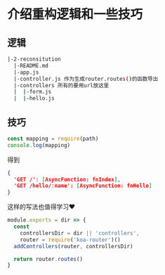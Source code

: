 # 介绍重构逻辑和一些技巧



## 逻辑

```bash
|-2-reconsitution
  |-README.md
  |-app.js
  |-controller.js 作为生成router.routes()的函数导出
  |-controllers 所有的要用url放这里
  |  |-form.js
  |  |-hello.js
```



## 技巧



```javascript
const mapping = require(path)
console.log(mapping)
```

得到

```json
{
  'GET /': [AsyncFunction: fnIndex],
  'GET /hello/:name': [AsyncFunction: fnHello]
}
```



这样的写法也值得学习❤️

```javascript
module.exports = dir => {
  const
    controllersDir = dir || 'controllers',
    router = require('koa-router')()
  addControllers(router, controllersDir)

  return router.routes()
}
```

